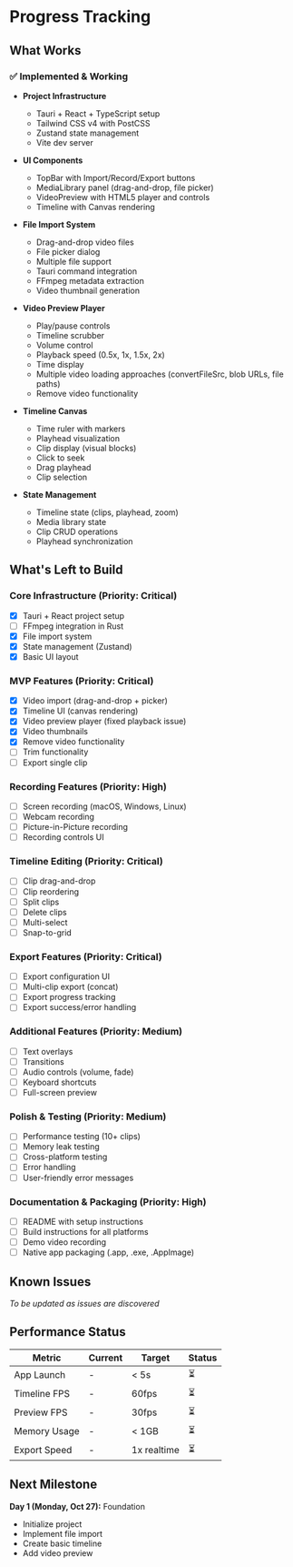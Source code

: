 # Progress Tracking

## What Works

### ✅ Implemented & Working
- **Project Infrastructure**
  - Tauri + React + TypeScript setup
  - Tailwind CSS v4 with PostCSS
  - Zustand state management
  - Vite dev server
  
- **UI Components**
  - TopBar with Import/Record/Export buttons
  - MediaLibrary panel (drag-and-drop, file picker)
  - VideoPreview with HTML5 player and controls
  - Timeline with Canvas rendering
  
- **File Import System**
  - Drag-and-drop video files
  - File picker dialog
  - Multiple file support
  - Tauri command integration
  - FFmpeg metadata extraction
  - Video thumbnail generation
  
- **Video Preview Player**
  - Play/pause controls
  - Timeline scrubber
  - Volume control
  - Playback speed (0.5x, 1x, 1.5x, 2x)
  - Time display
  - Multiple video loading approaches (convertFileSrc, blob URLs, file paths)
  - Remove video functionality
  
- **Timeline Canvas**
  - Time ruler with markers
  - Playhead visualization
  - Clip display (visual blocks)
  - Click to seek
  - Drag playhead
  - Clip selection
  
- **State Management**
  - Timeline state (clips, playhead, zoom)
  - Media library state
  - Clip CRUD operations
  - Playhead synchronization

## What's Left to Build

### Core Infrastructure (Priority: Critical)
- [x] Tauri + React project setup
- [ ] FFmpeg integration in Rust
- [x] File import system
- [x] State management (Zustand)
- [x] Basic UI layout

### MVP Features (Priority: Critical)
- [x] Video import (drag-and-drop + picker)
- [x] Timeline UI (canvas rendering)
- [x] Video preview player (fixed playback issue)
- [x] Video thumbnails
- [x] Remove video functionality
- [ ] Trim functionality
- [ ] Export single clip

### Recording Features (Priority: High)
- [ ] Screen recording (macOS, Windows, Linux)
- [ ] Webcam recording
- [ ] Picture-in-Picture recording
- [ ] Recording controls UI

### Timeline Editing (Priority: Critical)
- [ ] Clip drag-and-drop
- [ ] Clip reordering
- [ ] Split clips
- [ ] Delete clips
- [ ] Multi-select
- [ ] Snap-to-grid

### Export Features (Priority: Critical)
- [ ] Export configuration UI
- [ ] Multi-clip export (concat)
- [ ] Export progress tracking
- [ ] Export success/error handling

### Additional Features (Priority: Medium)
- [ ] Text overlays
- [ ] Transitions
- [ ] Audio controls (volume, fade)
- [ ] Keyboard shortcuts
- [ ] Full-screen preview

### Polish & Testing (Priority: Medium)
- [ ] Performance testing (10+ clips)
- [ ] Memory leak testing
- [ ] Cross-platform testing
- [ ] Error handling
- [ ] User-friendly error messages

### Documentation & Packaging (Priority: High)
- [ ] README with setup instructions
- [ ] Build instructions for all platforms
- [ ] Demo video recording
- [ ] Native app packaging (.app, .exe, .AppImage)

## Known Issues
_To be updated as issues are discovered_

## Performance Status
| Metric | Current | Target | Status |
|--------|---------|--------|--------|
| App Launch | - | < 5s | ⏳ |
| Timeline FPS | - | 60fps | ⏳ |
| Preview FPS | - | 30fps | ⏳ |
| Memory Usage | - | < 1GB | ⏳ |
| Export Speed | - | 1x realtime | ⏳ |

## Next Milestone
**Day 1 (Monday, Oct 27):** Foundation
- Initialize project
- Implement file import
- Create basic timeline
- Add video preview

